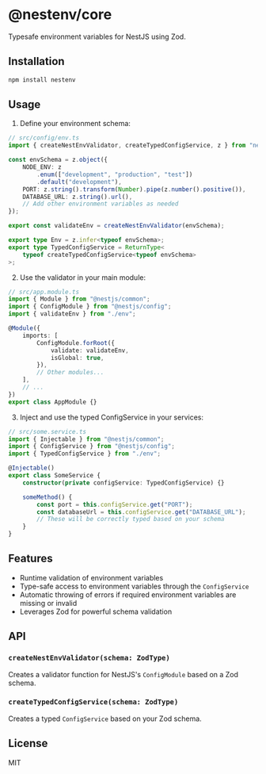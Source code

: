 # @nestenv/core

Typesafe environment variables for NestJS using Zod.

## Installation

```bash
npm install nestenv
```

## Usage

1. Define your environment schema:

```typescript
// src/config/env.ts
import { createNestEnvValidator, createTypedConfigService, z } from "nestenv";

const envSchema = z.object({
    NODE_ENV: z
        .enum(["development", "production", "test"])
        .default("development"),
    PORT: z.string().transform(Number).pipe(z.number().positive()),
    DATABASE_URL: z.string().url(),
    // Add other environment variables as needed
});

export const validateEnv = createNestEnvValidator(envSchema);

export type Env = z.infer<typeof envSchema>;
export type TypedConfigService = ReturnType<
    typeof createTypedConfigService<typeof envSchema>
>;
```

2. Use the validator in your main module:

```typescript
// src/app.module.ts
import { Module } from "@nestjs/common";
import { ConfigModule } from "@nestjs/config";
import { validateEnv } from "./env";

@Module({
    imports: [
        ConfigModule.forRoot({
            validate: validateEnv,
            isGlobal: true,
        }),
        // Other modules...
    ],
    // ...
})
export class AppModule {}
```

3. Inject and use the typed ConfigService in your services:

```typescript
// src/some.service.ts
import { Injectable } from "@nestjs/common";
import { ConfigService } from "@nestjs/config";
import { TypedConfigService } from "./env";

@Injectable()
export class SomeService {
    constructor(private configService: TypedConfigService) {}

    someMethod() {
        const port = this.configService.get("PORT");
        const databaseUrl = this.configService.get("DATABASE_URL");
        // These will be correctly typed based on your schema
    }
}
```

## Features

- Runtime validation of environment variables
- Type-safe access to environment variables through the `ConfigService`
- Automatic throwing of errors if required environment variables are missing or
  invalid
- Leverages Zod for powerful schema validation

## API

### `createNestEnvValidator(schema: ZodType)`

Creates a validator function for NestJS's `ConfigModule` based on a Zod schema.

### `createTypedConfigService(schema: ZodType)`

Creates a typed `ConfigService` based on your Zod schema.

## License

MIT
